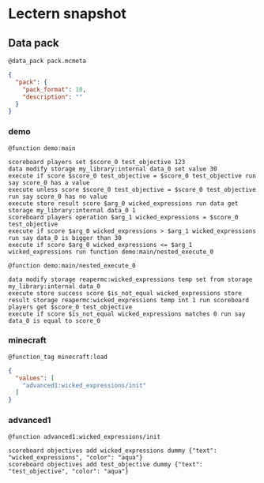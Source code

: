 # Lectern snapshot

## Data pack

`@data_pack pack.mcmeta`

```json
{
  "pack": {
    "pack_format": 10,
    "description": ""
  }
}
```

### demo

`@function demo:main`

```mcfunction
scoreboard players set $score_0 test_objective 123
data modify storage my_library:internal data_0 set value 30
execute if score $score_0 test_objective = $score_0 test_objective run say score_0 has a value
execute unless score $score_0 test_objective = $score_0 test_objective run say score_0 has no value
execute store result score $arg_0 wicked_expressions run data get storage my_library:internal data_0 1
scoreboard players operation $arg_1 wicked_expressions = $score_0 test_objective
execute if score $arg_0 wicked_expressions > $arg_1 wicked_expressions run say data_0 is bigger than 30
execute if score $arg_0 wicked_expressions <= $arg_1 wicked_expressions run function demo:main/nested_execute_0
```

`@function demo:main/nested_execute_0`

```mcfunction
data modify storage reapermc:wicked_expressions temp set from storage my_library:internal data_0
execute store success score $is_not_equal wicked_expressions store result storage reapermc:wicked_expressions temp int 1 run scoreboard players get $score_0 test_objective
execute if score $is_not_equal wicked_expressions matches 0 run say data_0 is equal to score_0
```

### minecraft

`@function_tag minecraft:load`

```json
{
  "values": [
    "advanced1:wicked_expressions/init"
  ]
}
```

### advanced1

`@function advanced1:wicked_expressions/init`

```mcfunction
scoreboard objectives add wicked_expressions dummy {"text": "wicked_expressions", "color": "aqua"}
scoreboard objectives add test_objective dummy {"text": "test_objective", "color": "aqua"}
```
